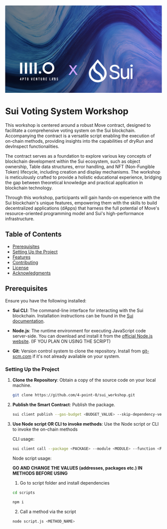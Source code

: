 ![Voting System Interface](assets/image.png)

# Sui Voting System Workshop

This workshop is centered around a robust Move contract, designed to facilitate a comprehensive voting system on the Sui blockchain. Accompanying the contract is a versatile script enabling the execution of on-chain methods, providing insights into the capabilities of dryRun and devInspect functionalities.

The contract serves as a foundation to explore various key concepts of blockchain development within the Sui ecosystem, such as object ownership, Table data structures, error handling, and NFT (Non-Fungible Token) lifecycle, including creation and display mechanisms. The workshop is meticulously crafted to provide a holistic educational experience, bridging the gap between theoretical knowledge and practical application in blockchain technology.

Through this workshop, participants will gain hands-on experience with the Sui blockchain's unique features, empowering them with the skills to build decentralized applications (dApps) that harness the full potential of Move's resource-oriented programming model and Sui's high-performance infrastructure.

## Table of Contents

- [Prerequisites](#prerequisites)
- [Setting Up the Project](#setup)
- [Features](#features)
- [Contributing](#contributing)
- [License](#license)
- [Acknowledgments](#acknowledgments)

## Prerequisites

Ensure you have the following installed:

- **Sui CLI**: The command-line interface for interacting with the Sui blockchain. Installation instructions can be found in the [Sui documentation](https://docs.sui.io/build/install).

- **Node.js**: The runtime environment for executing JavaScript code server-side. You can download and install it from the [official Node.js website](https://nodejs.org/). (IF YOU PLAN ON USING THE SCRIPT)

- **Git**: Version control system to clone the repository. Install from [git-scm.com](https://git-scm.com/) if it's not already available on your system.

### Setting Up the Project

1. **Clone the Repository**: Obtain a copy of the source code on your local machine.

   ```bash
   git clone https://github.com/4-point-0/sui_workshop.git
   ```

2. **Publish the Smart Contract**: Publish the package.

   ```bash
   sui client publish --gas-budget <BUDGET_VALUE> --skip-dependency-verification
   ```

3. **Use Node script OR CLI to invoke methods**: Use the Node script or CLI to invoke the on-chain methods

   CLI usage:

   ```bash
   sui client call --package <PACKAGE> --module <MODULE> --function <FUNCTION_NAME> --args <ARGUMENTS> --gas-budget <BUDGET>
   ```

   Node script usage:

   **GO AND CHANGE THE VALUES (addresses, packages etc.) IN METHODS BEFORE USING**

   1. Go to script folder and install dependencies

   ```bash
   cd scripts
   ```

   ```bash
   npm i
   ```

   2. Call a method via the script

   ```bash
   node script.js <METHOD_NAME>
   ```

